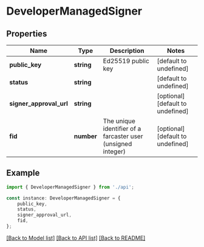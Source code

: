 # DeveloperManagedSigner


## Properties

Name | Type | Description | Notes
------------ | ------------- | ------------- | -------------
**public_key** | **string** | Ed25519 public key | [default to undefined]
**status** | **string** |  | [default to undefined]
**signer_approval_url** | **string** |  | [optional] [default to undefined]
**fid** | **number** | The unique identifier of a farcaster user (unsigned integer) | [optional] [default to undefined]

## Example

```typescript
import { DeveloperManagedSigner } from './api';

const instance: DeveloperManagedSigner = {
    public_key,
    status,
    signer_approval_url,
    fid,
};
```

[[Back to Model list]](../README.md#documentation-for-models) [[Back to API list]](../README.md#documentation-for-api-endpoints) [[Back to README]](../README.md)
